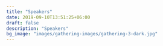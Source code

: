 ```yaml
---
title: "Speakers"
date: 2019-09-10T13:51:25+06:00
draft: false
description: "Speakers"
bg_image: "images/gathering-images/gathering-3-dark.jpg"
---
```

